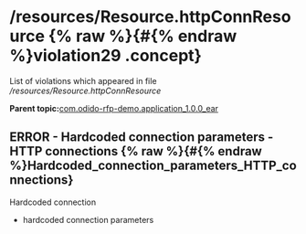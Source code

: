 # /resources/Resource.httpConnResource {% raw %}{#{% endraw %}violation29 .concept}

List of violations which appeared in file */resources/Resource.httpConnResource*

**Parent topic:**[com.odido-rfp-demo.application\_1.0.0\_ear](../../../qa/projects/com.odido-rfp-demo.application_1.0.0_ear.md)

## ERROR - Hardcoded connection parameters - HTTP connections {% raw %}{#{% endraw %}Hardcoded_connection_parameters_HTTP_connections}

Hardcoded connection

-   hardcoded connection parameters

